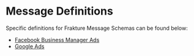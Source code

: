 # Message Definitions

Specific definitions for Frakture Message Schemas can be found below:

- [Facebook Business Manager Ads](/schema/ads/FacebookAds)
- [Google Ads](/schema/ads/GoogleAds)

